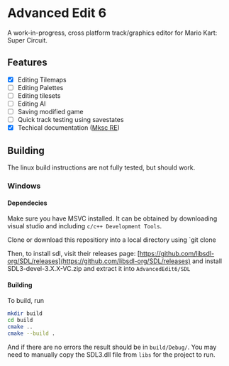# Advanced Edit 6
A work-in-progress, cross platform track/graphics editor for Mario Kart: Super Circuit.
## Features
- [x] Editing Tilemaps
- [ ] Editing Palettes
- [ ] Editing tilesets
- [ ] Editing AI
- [ ] Saving modified game
- [ ] Quick track testing using savestates
- [x] Techical documentation ([Mksc RE](https://github.com/aplerdal/MkscRE))
## Building
The linux build instructions are not fully tested, but should work.
### Windows
#### Dependecies
Make sure you have MSVC installed. It can be obtained by downloading visual studio and including `c/c++ Development Tools`.

Clone or download this repositiory into a local directory using `git clone 

Then, to install sdl, visit their releases page: [https://github.com/libsdl-org/SDL/releases](https://github.com/libsdl-org/SDL/releases) and install SDL3-devel-3.X.X-VC.zip and extract it into `AdvancedEdit6/SDL`
#### Building
To build, run
```sh
mkdir build
cd build
cmake ..
cmake --build .
```
And if there are no errors the result should be in `build/Debug/`. You may need to manually copy the SDL3.dll file from `libs` for the project to run.
